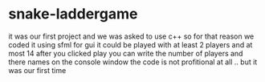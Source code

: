 # snake-laddergame
it was our first project and we was asked to use c++ so for that reason we coded it using sfml for gui 
it could be played with at least 2 players and at most 14 
after you clicked play you can write the number of players and there names on the console window 
the code is not profitional at all .. but it was our first time 
